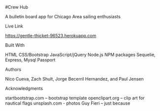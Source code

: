 #Crew Hub

A bulletin board app for Chicago Area sailing enthusiasts

Live Link

https://gentle-thicket-96523.herokuapp.com

Built With

HTML
CSS/Bootstrap
JavaScript/jQuery
Node.js
NPM packages 
	Sequelie, Express, Mysql
Passport

Authors

Nico Cueva,
Zach Shult,
Jorge Becerril Hernandez, and
Paul Jensen

Acknowledgments

startbootstrap.com – bootstrap template
openclipart.org – clip art for nautical flags
unsplash.com - photos
Guy Fieri – just because
